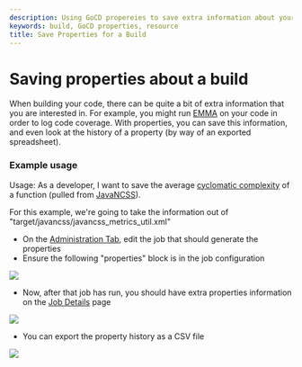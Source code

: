 ```yaml
---
description: Using GoCD propereies to save extra information about your build.
keywords: build, GoCD properties, resource
title: Save Properties for a Build
---
```


# Saving properties about a build

When building your code, there can be quite a bit of extra information that you are interested in. For example, you might run [EMMA](http://emma.sourceforge.net/) on your code in order to log code coverage. With properties, you can save this information, and even look at the history of a property (by way of an exported spreadsheet).

### Example usage

Usage: As a developer, I want to save the average [cyclomatic complexity](http://en.wikipedia.org/wiki/Cyclomatic_complexity) of a function (pulled from [JavaNCSS](http://www.kclee.de/clemens/java/javancss/)).

For this example, we're going to take the information out of "target/javancss/javancss\_metrics\_util.xml"

-   On the [Administration Tab](../navigation/administration_page.html), edit the job that should generate the properties
-   Ensure the following "properties" block is in the job configuration

![](../images/2_properties_config.png)

-   Now, after that job has run, you should have extra properties information on the [Job Details](../navigation/job_details_page.html) page

![](../images/3_view_property.png)

-   You can export the property history as a CSV file

![](../images/4_export_property.png)
